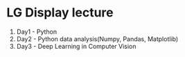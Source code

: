 LG Display lecture
===
1. Day1 - Python
2. Day2 - Python data analysis(Numpy, Pandas, Matplotlib)
3. Day3 - Deep Learning in Computer Vision
